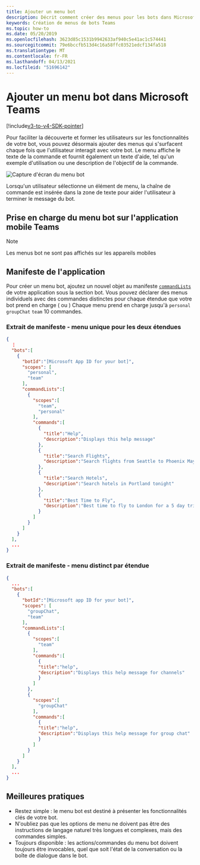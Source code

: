 ```yaml
---
title: Ajouter un menu bot
description: Décrit comment créer des menus pour les bots dans Microsoft Teams
keywords: Création de menus de bots Teams
ms.topic: how-to
ms.date: 05/20/2019
ms.openlocfilehash: 3623d85c1531b9942633af940c5e41ac1c574441
ms.sourcegitcommit: 79e6bccfb513d4c16a58ffc03521edcf134fa518
ms.translationtype: MT
ms.contentlocale: fr-FR
ms.lasthandoff: 04/13/2021
ms.locfileid: "51696142"
---
```

# <a name="add-a-bot-menu-in-microsoft-teams"></a>Ajouter un menu bot dans Microsoft Teams

[!include[v3-to-v4-SDK-pointer](~/includes/v3-to-v4-pointer-bots.md)]

Pour faciliter la découverte et former les utilisateurs sur les fonctionnalités de votre bot, vous pouvez désormais ajouter des menus qui s'surfacent chaque fois que l'utilisateur interagit avec votre bot. Le menu affiche le texte de la commande et fournit également un texte d'aide, tel qu'un exemple d'utilisation ou une description de l'objectif de la commande.

![Capture d'écran du menu bot](~/assets/images/bots/bot-menus-bot-menu-sample.png)

Lorsqu'un utilisateur sélectionne un élément de menu, la chaîne de commande est insérée dans la zone de texte pour aider l'utilisateur à terminer le message du bot.

## <a name="bot-menu-support-on-teams-mobile-app"></a>Prise en charge du menu bot sur l'application mobile Teams
> [!NOTE] 
> Les menus bot ne sont pas affichés sur les appareils mobiles

## <a name="app-manifest"></a>Manifeste de l'application

Pour créer un menu bot, ajoutez un nouvel objet au manifeste [`commandLists`](~/resources/schema/manifest-schema.md#botscommandlists) de votre application sous la section bot. Vous pouvez déclarer des menus individuels avec des commandes distinctes pour chaque étendue que votre bot prend en charge ( ou ) Chaque menu prend en charge jusqu'à `personal` `groupChat` `team` 10 commandes.

### <a name="manifest-excerpt---single-menu-for-both-scopes"></a>Extrait de manifeste - menu unique pour les deux étendues

```json
{
  ⋮
  "bots":[
    {
      "botId":"[Microsoft App ID for your bot]",
      "scopes": [
        "personal",
        "team"
      ],
      "commandLists":[
        {
          "scopes":[
            "team",
            "personal"
          ],
          "commands":[
            {
              "title":"Help",
              "description":"Displays this help message"
            },
            {
              "title":"Search Flights",
              "description":"Search flights from Seattle to Phoenix May 2-5 departing after 3pm"
            },
            {
              "title":"Search Hotels",
              "description":"Search hotels in Portland tonight"
            },
            {
              "title":"Best Time to Fly",
              "description":"Best time to fly to London for a 5 day trip this summer"
            }
          ]
        }
      ]
    }
  ],
  ...
}
```

### <a name="manifest-excerpt---separate-menu-per-scope"></a>Extrait de manifeste - menu distinct par étendue

```json
{
  ...
  "bots":[
    {
      "botId":"[Microsoft app ID for your bot]",
      "scopes": [
        "groupChat",
        "team"
      ],
      "commandLists":[
        {
          "scopes":[
            "team"
          ],
          "commands":[
            {
            "title":"help",
            "description":"Displays this help message for channels"
            }
          ]
        },
        {
          "scopes":[
            "groupChat"
          ],
          "commands":[
            {
            "title":"help",
            "description":"Displays this help message for group chat"
            }
          ]
        }
      ]
    }
  ],
  ...
}
```

## <a name="best-practices"></a>Meilleures pratiques

* Restez simple : le menu bot est destiné à présenter les fonctionnalités clés de votre bot.
* N'oubliez pas que les options de menu ne doivent pas être des instructions de langage naturel très longues et complexes, mais des commandes simples.
* Toujours disponible : les actions/commandes du menu bot doivent toujours être invocables, quel que soit l'état de la conversation ou la boîte de dialogue dans le bot.
